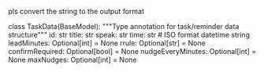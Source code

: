pls convert the string to the output format 

class TaskData(BaseModel):
    """Type annotation for task/reminder data structure"""
    id: str
    title: str
    speak: str
    time: str  # ISO format datetime string
    leadMinutes: Optional[int] = None
    rrule: Optional[str] = None
    confirmRequired: Optional[bool] = None
    nudgeEveryMinutes: Optional[int] = None
    maxNudges: Optional[int] = None